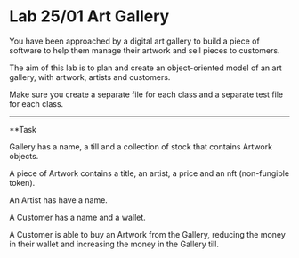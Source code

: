 # Lab 25/01 Art Gallery

You have been approached by a digital art gallery to build a piece of software to help them manage their artwork and sell pieces to customers.

The aim of this lab is to plan and create an object-oriented model of an art gallery, with artwork, artists and customers.

Make sure you create a separate file for each class and a separate test file for each class.

---
**Task

Gallery has a name, a till and a collection of stock that contains Artwork objects.

A piece of Artwork contains a title, an artist, a price and an nft (non-fungible token).

An Artist has have a name.

A Customer has a name and a wallet.

A Customer is able to buy an Artwork from the Gallery, reducing the money in their wallet and increasing the money in the Gallery till.
